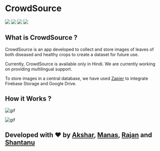 # CrowdSource

![](https://img.shields.io/badge/-Flutter-blue?style=for-the-badge&logo=flutter) ![](https://img.shields.io/badge/-Firebase-orange?style=for-the-badge&logo=firebase)  ![](https://img.shields.io/badge/-Zapier-black?style=for-the-badge&logo=zapier) ![](https://img.shields.io/badge/IDE-Visual_Studio_Code-blue?style=for-the-badge&logo=visual-studio-code)

## What is CrowdSource ?

CrowdSource is an app developed to collect and store images of leaves of both diseased and healthy crops to create a dataset for future use.

Currently, CrowdSource is available only in Hindi.  We are currently working on providing multilingual support.

To store images in a central database, we have used [Zapier] to integrate Firebase Storage and Google Drive. 

## How it Works ?

![gif](https://github.com/aksharbarchha/CrowdSource/blob/master/gif2.gif)

![gif](https://github.com/aksharbarchha/CrowdSource/blob/master/gif1.gif)

## Developed with :heart: by [Akshar](https://github.com/aksharbarchha), [Manas](https://github.com/gandhiboys), [Rajan](https://github.com/mahanvyakti) and [Shantanu](https://github.com/shantanugodbole)

[//]: # (These are reference links used in the body of this note and get stripped out when the markdown processor does its job. There is no need to format nicely because it shouldn't be seen. Thanks SO - http://stackoverflow.com/questions/4823468/store-comments-in-markdown-syntax)
[Zapier]: <https://zapier.com/app/dashboard>
